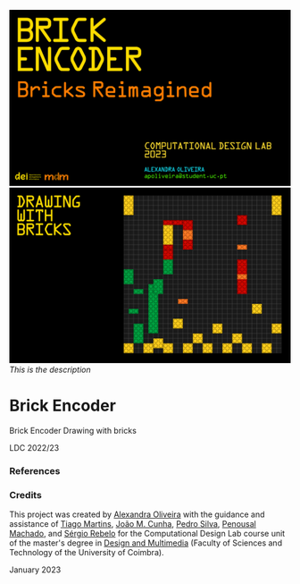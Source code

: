 ![](images/01.png)
![](images/02.gif)
*This is the description*

# Brick Encoder
Brick Encoder 
Drawing with bricks

LDC 2022/23



### References

### Credits
This project was created by [Alexandra Oliveira](http://alexandraoliveira.pt/) 
with the guidance and assistance of 
[Tiago Martins](http://cdv.dei.uc.pt/people/tiago-martins/), 
[João M. Cunha](https://cdv.dei.uc.pt/authors/joao-cunha/),
[Pedro Silva](https://cdv.dei.uc.pt/authors/pedro-silva/),
[Penousal Machado](https://cdv.dei.uc.pt/authors/penousal-machado/), and
[Sérgio Rebelo](https://cdv.dei.uc.pt/authors/sergio-rebelo/) 
for the Computational Design Lab course unit of the master's degree in [Design and Multimedia](https://dm.dei.uc.pt) 
(Faculty of Sciences and Technology of the University of Coimbra).

January 2023
